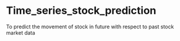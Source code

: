 # Time_series_stock_prediction
To predict the movement of stock in future with respect to past stock market data
